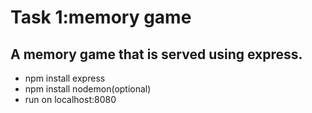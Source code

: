 # Task 1:memory game

## A memory game that is served using express.

- npm install express
- npm install nodemon(optional)
- run on localhost:8080

